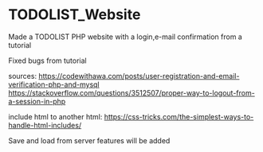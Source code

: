 # TODOLIST_Website
Made a TODOLIST PHP website with a login,e-mail confirmation from a tutorial

Fixed bugs from tutorial

sources:
https://codewithawa.com/posts/user-registration-and-email-verification-php-and-mysql
https://stackoverflow.com/questions/3512507/proper-way-to-logout-from-a-session-in-php

include html to another html:
https://css-tricks.com/the-simplest-ways-to-handle-html-includes/

Save and load from server features will be added
